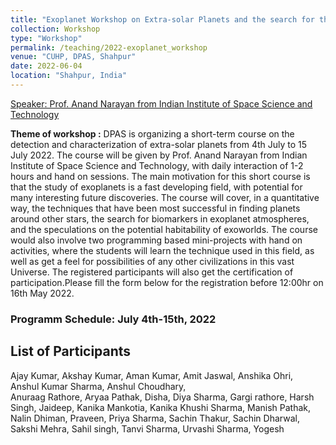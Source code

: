 ```yaml
---
title: "Exoplanet Workshop on Extra-solar Planets and the search for the Habitable Worlds"
collection: Workshop
type: "Workshop"
permalink: /teaching/2022-exoplanet_workshop
venue: "CUHP, DPAS, Shahpur"
date: 2022-06-04
location: "Shahpur, India"
---
```


[Speaker: Prof. Anand Narayan from Indian Institute of Space Science and Technology](https://www.iist.ac.in/ess/anand)

**Theme of workshop :** DPAS is organizing a short-term course on the detection and characterization of extra-solar planets from 4th July to 15 July 2022. The course will be given by Prof. Anand Narayan from Indian Institute of Space Science and Technology, with daily interaction of 1-2 hours and hand on sessions.   The main motivation for this short course is that the study of exoplanets is a fast developing field, with potential for many interesting future discoveries. The course will cover, in a quantitative way, the techniques that have been most successful in finding planets around other stars, the search for biomarkers in exoplanet atmospheres, and the speculations on the potential habitability of exoworlds. The course would also involve two programming based mini-projects with hand on activities, where the students will learn the technique used in this field, as well as get a  feel for possibilities of any other civilizations  in this vast Universe. The registered participants will also get the certification of participation.Please fill the form below for the registration before 12:00hr on 16th May 2022.

### Programm Schedule:  July 4th-15th, 2022

## List of Participants
Ajay Kumar,
Akshay Kumar, 
Aman Kumar, 
Amit Jaswal, 
Anshika Ohri,  
Anshul Kumar Sharma, 
Anshul Choudhary,   
Anuraag Rathore, 
Aryaa Pathak,
Disha, 
Diya Sharma, 
Gargi rathore, 
Harsh Singh, 
Jaideep, 
Kanika Mankotia,
Kanika Khushi Sharma,
Manish Pathak, 
Nalin Dhiman, 
Praveen, 
Priya Sharma, 
Sachin Thakur,
Sachin Dharwal, 
Sakshi Mehra, 
Sahil singh,
Tanvi Sharma, 
Urvashi Sharma, 
Yogesh
